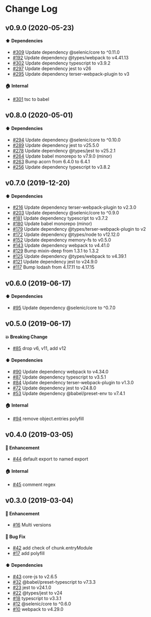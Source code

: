 # Change Log

## v0.9.0 (2020-05-23)

#### :arrow_up: Dependencies

- [#309](https://github.com/mkwtys/selenic-webpack-plugin/pull/309) Update dependency @selenic/core to ^0.11.0
- [#192](https://github.com/mkwtys/selenic-webpack-plugin/pull/192) Update dependency @types/webpack to v4.41.13
- [#302](https://github.com/mkwtys/selenic-webpack-plugin/pull/302) Update dependency typescript to v3.9.2
- [#297](https://github.com/mkwtys/selenic-webpack-plugin/pull/297) Update dependency jest to v26
- [#295](https://github.com/mkwtys/selenic-webpack-plugin/pull/295) Update dependency terser-webpack-plugin to v3

#### :house: Internal

- [#301](https://github.com/mkwtys/selenic-webpack-plugin/pull/301) tsc to babel

## v0.8.0 (2020-05-01)

#### :arrow_up: Dependencies

- [#294](https://github.com/mkwtys/selenic-webpack-plugin/pull/294) Update dependency @selenic/core to ^0.10.0
- [#289](https://github.com/mkwtys/selenic-webpack-plugin/pull/289) Update dependency jest to v25.5.0
- [#278](https://github.com/mkwtys/selenic-webpack-plugin/pull/278) Update dependency @types/jest to v25.2.1
- [#264](https://github.com/mkwtys/selenic-webpack-plugin/pull/264) Update babel monorepo to v7.9.0 (minor)
- [#263](https://github.com/mkwtys/selenic-webpack-plugin/pull/263) Bump acorn from 6.4.0 to 6.4.1
- [#256](https://github.com/mkwtys/selenic-webpack-plugin/pull/256) Update dependency typescript to v3.8.2

## v0.7.0 (2019-12-20)

#### :arrow_up: Dependencies

- [#216](https://github.com/mkwtys/selenic-webpack-plugin/pull/216) Update dependency terser-webpack-plugin to v2.3.0
- [#203](https://github.com/mkwtys/selenic-webpack-plugin/pull/203) Update dependency @selenic/core to ^0.9.0
- [#181](https://github.com/mkwtys/selenic-webpack-plugin/pull/181) Update dependency typescript to v3.7.2
- [#180](https://github.com/mkwtys/selenic-webpack-plugin/pull/180) Update babel monorepo (minor)
- [#179](https://github.com/mkwtys/selenic-webpack-plugin/pull/179) Update dependency @types/terser-webpack-plugin to v2
- [#172](https://github.com/mkwtys/selenic-webpack-plugin/pull/172) Update dependency @types/node to v12.12.0
- [#152](https://github.com/mkwtys/selenic-webpack-plugin/pull/152) Update dependency memory-fs to v0.5.0
- [#143](https://github.com/mkwtys/selenic-webpack-plugin/pull/143) Update dependency webpack to v4.41.0
- [#129](https://github.com/mkwtys/selenic-webpack-plugin/pull/129) Bump mixin-deep from 1.3.1 to 1.3.2
- [#125](https://github.com/mkwtys/selenic-webpack-plugin/pull/125) Update dependency @types/webpack to v4.39.1
- [#121](https://github.com/mkwtys/selenic-webpack-plugin/pull/121) Update dependency jest to v24.9.0
- [#117](https://github.com/mkwtys/selenic-webpack-plugin/pull/117) Bump lodash from 4.17.11 to 4.17.15

## v0.6.0 (2019-06-17)

#### :arrow_up: Dependencies

- [#95](https://github.com/mkwtys/selenic-webpack-plugin/pull/95) Update dependency @selenic/core to ^0.7.0

## v0.5.0 (2019-06-17)

#### :boom: Breaking Change

- [#85](https://github.com/mkwtys/selenic-webpack-plugin/pull/85) drop v6, v11, add v12

#### :arrow_up: Dependencies

- [#90](https://github.com/mkwtys/selenic-webpack-plugin/pull/90) Update dependency webpack to v4.34.0
- [#87](https://github.com/mkwtys/selenic-webpack-plugin/pull/87) Update dependency typescript to v3.5.1
- [#84](https://github.com/mkwtys/selenic-webpack-plugin/pull/84) Update dependency terser-webpack-plugin to v1.3.0
- [#72](https://github.com/mkwtys/selenic-webpack-plugin/pull/72) Update dependency jest to v24.8.0
- [#53](https://github.com/mkwtys/selenic-webpack-plugin/pull/53) Update dependency @babel/preset-env to v7.4.1

#### :house: Internal

- [#94](https://github.com/mkwtys/selenic-webpack-plugin/pull/94) remove object.entries polyfill

## v0.4.0 (2019-03-05)

#### :rocket: Enhancement

- [#44](https://github.com/mkwtys/selenic-webpack-plugin/pull/44) default export to named export

#### :house: Internal

- [#45](https://github.com/mkwtys/selenic-webpack-plugin/pull/45) comment regex

## v0.3.0 (2019-03-04)

#### :rocket: Enhancement

- [#16](https://github.com/mkwtys/selenic-webpack-plugin/pull/16) Multi versions

#### :bug: Bug Fix

- [#42](https://github.com/mkwtys/selenic-webpack-plugin/pull/42) add check of chunk.entryModule
- [#17](https://github.com/mkwtys/selenic-webpack-plugin/pull/17) add polyfill

#### :arrow_up: Dependencies

- [#43](https://github.com/mkwtys/selenic-webpack-plugin/pull/43) core-js to v2.6.5
- [#32](https://github.com/mkwtys/selenic-webpack-plugin/pull/32) @babel/preset-typescript to v7.3.3
- [#23](https://github.com/mkwtys/selenic-webpack-plugin/pull/23) jest to v24.1.0
- [#22](https://github.com/mkwtys/selenic-webpack-plugin/pull/22) @types/jest to v24
- [#18](https://github.com/mkwtys/selenic-webpack-plugin/pull/18) typescript to v3.3.1
- [#12](https://github.com/mkwtys/selenic-webpack-plugin/pull/12) @selenic/core to ^0.6.0
- [#10](https://github.com/mkwtys/selenic-webpack-plugin/pull/10) webpack to v4.29.0

